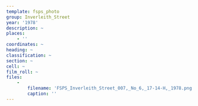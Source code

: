 ```yaml
---
template: fsps_photo
group: Inverleith_Street
year: '1978'
description: ~
places:
    - ''
coordinates: ~
heading: ~
classification: ~
section: ~
cell: ~
film_roll: ~
files:
    -
        filename: 'FSPS_Inverleith_Street_007,_No_6,_17-14-H,_1978.png'
        caption: ''
---
```

